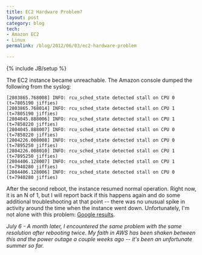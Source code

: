 ```yaml
---
title: EC2 Hardware Problem?
layout: post
category: blog
tech:
- Amazon EC2
- Linux
permalink: /blog/2012/06/03/ec2-hardware-problem

---
```

{% include JB/setup %}
<div id="node-127" class="node node-blog node-promoted">
  <div class="content clearfix">
    <div class="field field-name-body field-type-text-with-summary field-label-hidden"><div class="field-items"><div class="field-item even"><p>The EC2 instance became unreachable. The Amazon console dumped the following from the syslog:</p>
<code>[2803865.768008] INFO: rcu_sched_state detected stall on CPU 0 (t=7805190 jiffies)
[2803865.768014] INFO: rcu_sched_state detected stall on CPU 1 (t=7805190 jiffies)
[2804045.888006] INFO: rcu_sched_state detected stall on CPU 1 (t=7850220 jiffies)
[2804045.888007] INFO: rcu_sched_state detected stall on CPU 0 (t=7850220 jiffies)
[2804226.008008] INFO: rcu_sched_state detected stall on CPU 0 (t=7895250 jiffies)
[2804226.008010] INFO: rcu_sched_state detected stall on CPU 1 (t=7895250 jiffies)
[2804406.128007] INFO: rcu_sched_state detected stall on CPU 1 (t=7940280 jiffies)
[2804406.128006] INFO: rcu_sched_state detected stall on CPU 0 (t=7940280 jiffies)</code>
<p>After the second reboot, the instance resumed normal operation. Right now, it is an N of 1, but I will report back if this happens again and do some additional troubleshooting at that point -- there was no unusual spike in activity around the time when the instance went down. Unfortunately, I'm not alone with this problem: <a href="https://www.google.com/search?aq=f&amp;gcx=c&amp;sourceid=chrome&amp;client=ubuntu&amp;channel=cs&amp;ie=UTF-8&amp;q=rcu_sched_state+detected+stall+on+CPU#hl=en&amp;client=ubuntu&amp;channel=cs&amp;sclient=psy-ab&amp;q=%22rcu_sched_state+detected+stall+on+CPU%22+ubuntu+ec2&amp;oq=%22rcu_sched_state+detected+stall+on+CPU%22+ubuntu+ec2&amp;aq=f&amp;aqi=&amp;aql=&amp;gs_l=serp.3...489864.496036.2.496145.15.14.1.0.0.0.140.1499.3j11.14.0...0.0.br4R-yrGOM8&amp;pbx=1&amp;bav=on.2,or.r_gc.r_pw.r_cp.r_qf.,cf.osb&amp;fp=3673d45f295f1eea&amp;biw=1353&amp;bih=872">Google results</a>.</p>
<p><em>July 6 - A month later, I encountered the same problem with the same resolution after rebooting twice. My faith in AWS has been shaken between this and the power outage a couple weeks ago -- it's been an unfortunate summer so far.</em></p>
</div></div></div>  </div>
</div>
